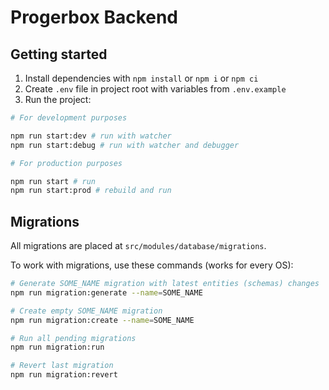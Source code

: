 # Progerbox Backend

## Getting started

1. Install dependencies with `npm install` or `npm i` or `npm ci`
2. Create `.env` file in project root with variables from `.env.example`
3. Run the project:
```bash
# For development purposes

npm run start:dev # run with watcher
npm run start:debug # run with watcher and debugger

# For production purposes

npm run start # run
npm run start:prod # rebuild and run
```

## Migrations
All migrations are placed at `src/modules/database/migrations`.

To work with migrations, use these commands (works for every OS):
```bash
# Generate SOME_NAME migration with latest entities (schemas) changes 
npm run migration:generate --name=SOME_NAME

# Create empty SOME_NAME migration
npm run migration:create --name=SOME_NAME

# Run all pending migrations
npm run migration:run

# Revert last migration
npm run migration:revert
```

